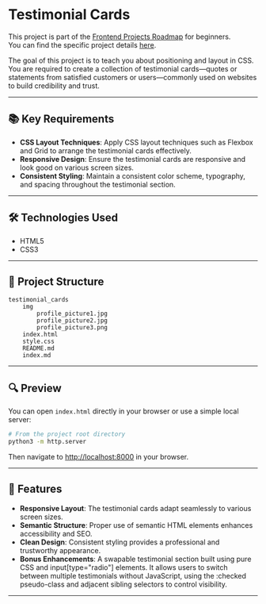 # Testimonial Cards

This project is part of the [Frontend Projects Roadmap](https://roadmap.sh/frontend/projects) for beginners.  
You can find the specific project details [here](https://roadmap.sh/projects/testimonial-cards).

The goal of this project is to teach you about positioning and layout in CSS.  
You are required to create a collection of testimonial cards—quotes or statements from satisfied customers or users—commonly used on websites to build credibility and trust.

---

## 📚 Key Requirements

- **CSS Layout Techniques**: Apply CSS layout techniques such as Flexbox and Grid to arrange the testimonial cards effectively.
- **Responsive Design**: Ensure the testimonial cards are responsive and look good on various screen sizes.
- **Consistent Styling**: Maintain a consistent color scheme, typography, and spacing throughout the testimonial section.

---

## 🛠️ Technologies Used

- HTML5
- CSS3

---

## 📁 Project Structure
<!-- START PROJECT STRUCTURE -->
```
testimonial_cards
	img
		profile_picture1.jpg
		profile_picture2.jpg
		profile_picture3.png
	index.html
	style.css
	README.md
	index.md

```
<!-- END PROJECT STRUCTURE -->

---

## 🔍 Preview

You can open `index.html` directly in your browser or use a simple local server:

```bash
# From the project root directory
python3 -m http.server
```

Then navigate to [http://localhost:8000](http://localhost:8000) in your browser.

---

## 🚀 Features

- **Responsive Layout**: The testimonial cards adapt seamlessly to various screen sizes.
- **Semantic Structure**: Proper use of semantic HTML elements enhances accessibility and SEO.
- **Clean Design**: Consistent styling provides a professional and trustworthy appearance.
- **Bonus Enhancements**: A swapable testimonial section built using pure CSS and input[type="radio"] elements. It allows users to switch between multiple testimonials without JavaScript, using the :checked pseudo-class and adjacent sibling selectors to control visibility.

---